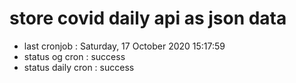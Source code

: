 # store covid daily api as json data

- last cronjob : Saturday, 17 October 2020 15:17:59
- status og cron : success
- status daily cron : success
      
      